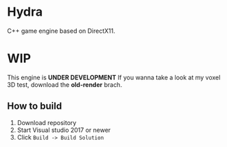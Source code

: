 ﻿# Hydra

C++ game engine based on DirectX11.


# WIP

This engine is **UNDER DEVELOPMENT**
If you wanna take a look at my voxel 3D test, download the **old-render** brach.

## How to build

 1. Download repository
 2. Start Visual studio 2017 or newer
 3. Click `Build -> Build Solution`
